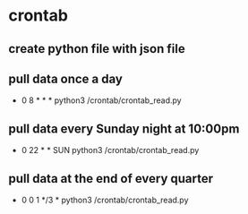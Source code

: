 # crontab
## create python file with json file
## pull data once a day 
- 0 8 * * * python3 /crontab/crontab_read.py
## pull data every Sunday night at 10:00pm 
- 0 22 * * SUN python3 /crontab/crontab_read.py
## pull data at the end of every quarter  
- 0 0 1 */3 * python3 /crontab/crontab_read.py
